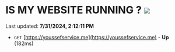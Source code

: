 # IS MY WEBSITE RUNNING ? [![](https://img.shields.io/static/v1?label=Sponsor&message=%E2%9D%A4&logo=GitHub&color=%23fe8e86)](https://github.com/sponsors/Youssef-Lehmam)

Last updated: **7/31/2024, 2:12:11 PM**

- `GET` [https://youssefservice.me](https://youssefservice.me) - **Up** (182ms)
